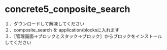 # concrete5_conposite_search
１．ダウンロードして解凍してください  
２．composite_search を application/blocksに入れます  
３．［管理画面->ブロックとスタック->ブロック］からブロックをインストールしてください
